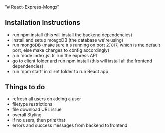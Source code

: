 "# React-Express-Mongo" 

## Installation Instructions

*	run npm install (this will install the backend dependencies)
*	install and setup mongoDB (the database we're using)
*	run mongoDB (make sure it's running on port 27017, which is the default port, else make changes to config accordingly)
*	run 'node index.js' to run the express API
*	go to client folder and run npm install (this will install all the frontend dependencies)
*	run 'npm start' in client folder to run React app 

## Things to do

*	refresh all users on adding a user
*	filetype restrictions
*	file download URL issue
*	overall Styling
*	if no users, then print that
*	errors and success messages from backend to frontend